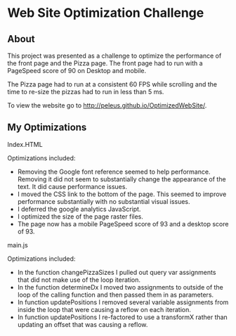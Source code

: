 # Web Site Optimization Challenge

## About

This project was presented as a challenge to optimize the performance of the front page and the Pizza page. The front page had to run with a PageSpeed score of 90 on Desktop and mobile.

The Pizza page had to run at a consistent 60 FPS while scrolling and the time to re-size the pizzas had to run in less than 5 ms.

To view the website go to http://peleus.github.io/OptimizedWebSite/.

## My Optimizations

Index.HTML

Optimizations included:
- Removing the Google font reference seemed to help performance. Removing it did not seem to substantially change the appearance of the text. It did cause performance issues.
- I moved the CSS link to the bottom of the page. This seemed to improve performance substantially with no substantial visual issues.
- I deferred the google analytics JavaScript.
- I optimized the size of the page raster files.
- The page now has a mobile PageSpeed score of 93 and a desktop score of 93.

main.js

Optimizations included:
- In the function changePizzaSizes I pulled out query var assignments that did not make use of the loop iteration.
- In the function determineDx I moved two assignments to outside of the loop of the calling function and then passed them in as parameters.
- In function updatePositions I removed several variable assignments from inside the loop that were causing a reflow on each iteration.
- In function updatePositions I re-factored to use a transformX rather than updating an offset that was causing a reflow.